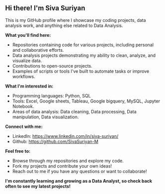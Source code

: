 ## Hi there!  I'm Siva Suriyan

This is my GitHub profile where I showcase my coding projects, data analysis work, and anything else related to Data Analysis. 

**What you'll find here:**

* Repositories containing code for various projects, including personal and collaborative efforts.
* Data analysis projects demonstrating my ability to clean, analyze, and visualize data.
* Contributions to open-source projects.
* Examples of scripts or tools I've built to automate tasks or improve workflows.

**What I'm interested in:**

* Programming languages: Python, SQL
* Tools: Excel, Google sheets, Tableau, Google bigquery, MySQL, Jupyter Notebook.
* Areas of data analysis: Data cleaning, Data processing, Data manipulation, Data visualization.

**Connect with me:**

* LinkedIn: https://www.linkedin.com/in/siva-suriyan/
* Github: https://github.com/SivaSuriyan-M

**Feel free to:**

* Browse through my repositories and explore my code.
* Fork my projects and contribute your own ideas!
* Reach out to me if you have any questions or want to collaborate! 

**I'm constantly learning and growing as a Data Analyst, so check back often to see my latest projects!**

